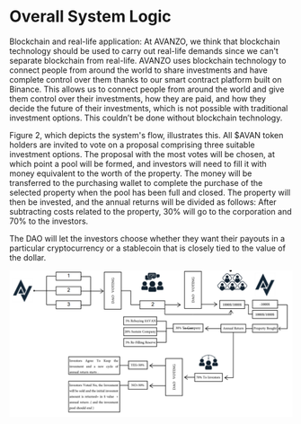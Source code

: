 # Overall System Logic

Blockchain and real-life application: At AVANZO, we think that blockchain technology should be used to carry out real-life demands since we can't separate blockchain from real-life. AVANZO uses blockchain technology to connect people from around the world to share investments and have complete control over them thanks to our smart contract platform built on Binance. This allows us to connect people from around the world and give them control over their investments, how they are paid, and how they decide the future of their investments, which is not possible with traditional investment options. This couldn’t be done without blockchain technology.&#x20;

Figure 2, which depicts the system's flow, illustrates this. All $AVAN token holders are invited to vote on a proposal comprising three suitable investment options. The proposal with the most votes will be chosen, at which point a pool will be formed, and investors will need to fill it with money equivalent to the worth of the property. The money will be transferred to the purchasing wallet to complete the purchase of the selected property when the pool has been full and closed. The property will then be invested, and the annual returns will be divided as follows: After subtracting costs related to the property, 30% will go to the corporation and 70% to the investors.

The DAO will let the investors choose whether they want their payouts in a particular cryptocurrency or a stablecoin that is closely tied to the value of the dollar.

![Figure "2"](<../../.gitbook/assets/Screenshot (59).png>)
